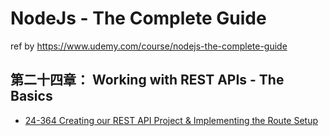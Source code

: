 # NodeJs - The Complete Guide
ref by https://www.udemy.com/course/nodejs-the-complete-guide

## 第二十四章： Working with REST APIs - The Basics
- [24-364 Creating our REST API Project & Implementing the Route Setup](https://www.notion.so/24-364-Creating-our-REST-API-Project-Implementing-the-Route-Setup-52d178eaeaf945ac8ecc81c3c3a82e1b)

